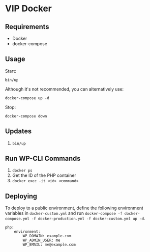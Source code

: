 # VIP Docker

## Requirements

* Docker
* docker-compose

## Usage

Start:

```
bin/up
```

Although it's not recommended, you can alternatively use:

```
docker-compose up -d
```

Stop:

```
docker-compose down
```

## Updates

1. `bin/up`

## Run WP-CLI Commands

1. `docker ps`
1. Get the ID of the PHP container
1. `docker exec -it <id> <command>`

## Deploying

To deploy to a public environment, define the following environment
variables in `docker-custom.yml` and run `docker-compose -f docker-compose.yml -f docker-production.yml -f docker-custom.yml up -d`.

```
php:
    environment:
        WP_DOMAIN: example.com
        WP_ADMIN_USER: me
        WP_EMAIL: me@example.com
```
